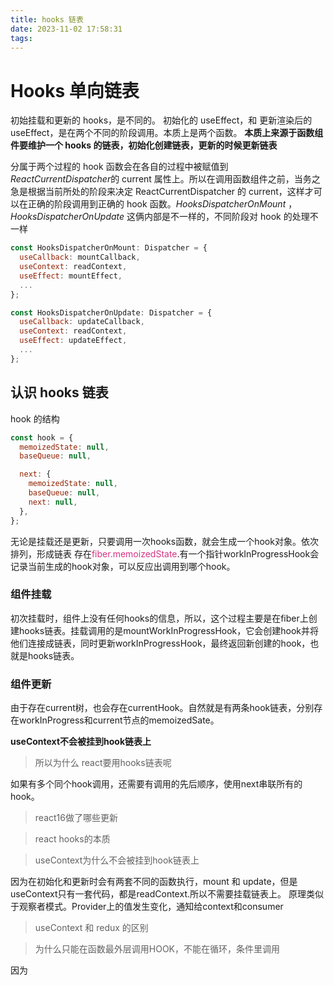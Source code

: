 ```yaml
---
title: hooks 链表
date: 2023-11-02 17:58:31
tags:
---
```


# Hooks 单向链表

初始挂载和更新的 hooks，是不同的。
初始化的 useEffect，和 更新渲染后的 useEffect，是在两个不同的阶段调用。本质上是两个函数。
**本质上来源于函数组件要维护一个 hooks 的链表，初始化创建链表，更新的时候更新链表**

分属于两个过程的 hook 函数会在各自的过程中被赋值到*ReactCurrentDispatcher*的 current 属性上。所以在调用函数组件之前，当务之急是根据当前所处的阶段来决定 ReactCurrentDispatcher 的 current，这样才可以在正确的阶段调用到正确的 hook 函数。_HooksDispatcherOnMount_ ，_HooksDispatcherOnUpdate_ 这俩内部是不一样的，不同阶段对 hook 的处理不一样

```js
const HooksDispatcherOnMount: Dispatcher = {
  useCallback: mountCallback,
  useContext: readContext,
  useEffect: mountEffect,
  ...
};

const HooksDispatcherOnUpdate: Dispatcher = {
  useCallback: updateCallback,
  useContext: readContext,
  useEffect: updateEffect,
  ...
};
```

## 认识 hooks 链表

hook 的结构

```js
const hook = {
  memoizedState: null,
  baseQueue: null,

  next: {
    memoizedState: null,
    baseQueue: null,
    next: null,
  },
};
```
无论是挂载还是更新，只要调用一次hooks函数，就会生成一个hook对象。依次排列，形成链表 存在<font style="color:#d63384">fiber.memoizedState</font>.有一个指针workInProgressHook会记录当前生成的hook对象，可以反应出调用到哪个hook。

### 组件挂载
初次挂载时，组件上没有任何hooks的信息，所以，这个过程主要是在fiber上创建hooks链表。挂载调用的是mountWorkInProgressHook，它会创建hook并将他们连接成链表，同时更新workInProgressHook，最终返回新创建的hook，也就是hooks链表。

### 组件更新
由于存在current树，也会存在currentHook。自然就是有两条hook链表，分别存在workInProgress和current节点的memoizedSate。

**useContext不会被挂到hook链表上**
> 所以为什么 react要用hooks链表呢

如果有多个同个hook调用，还需要有调用的先后顺序，使用next串联所有的hook。

> react16做了哪些更新

> react hooks的本质

> useContext为什么不会被挂到hook链表上

因为在初始化和更新时会有两套不同的函数执行，mount 和 update，但是useContext只有一套代码，都是readContext.所以不需要挂载链表上。
原理类似于观察者模式。Provider上的值发生变化，通知给context和consumer

>useContext 和 redux 的区别

> 为什么只能在函数最外层调用HOOK，不能在循环，条件里调用

因为